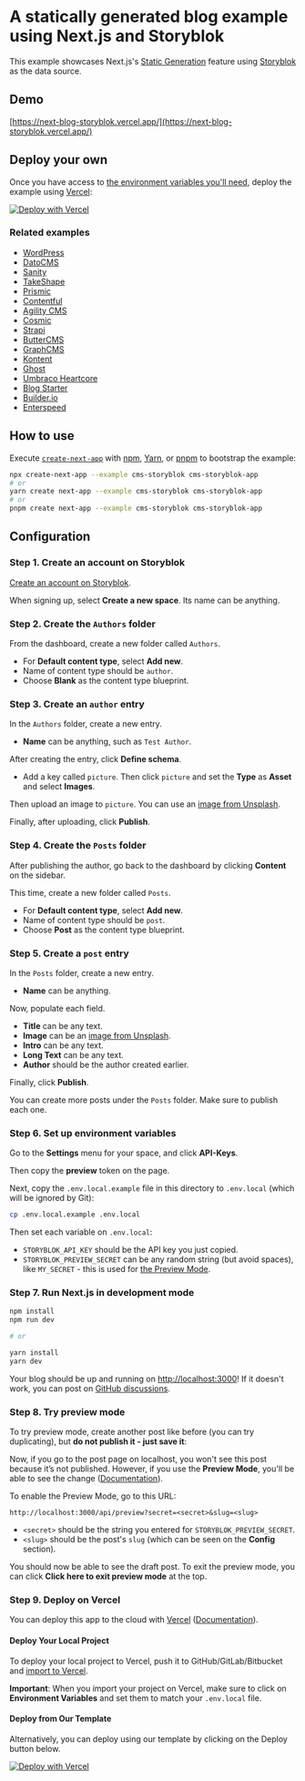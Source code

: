 # A statically generated blog example using Next.js and Storyblok

This example showcases Next.js's [Static Generation](https://nextjs.org/docs/basic-features/pages) feature using [Storyblok](https://www.storyblok.com/) as the data source.

## Demo

[https://next-blog-storyblok.vercel.app/](https://next-blog-storyblok.vercel.app/)

## Deploy your own

Once you have access to [the environment variables you'll need](#step-6-set-up-environment-variables), deploy the example using [Vercel](https://vercel.com?utm_source=github&utm_medium=readme&utm_campaign=next-example):

[![Deploy with Vercel](https://vercel.com/button)](https://vercel.com/new/git/external?repository-url=https://github.com/vercel/next.js/tree/canary/examples/cms-storyblok&project-name=cms-storyblok&repository-name=cms-storyblok&env=STORYBLOK_PREVIEW_SECRET,STORYBLOK_API_KEY&envDescription=Required%20to%20connect%20the%20app%20with%20Storyblok&envLink=https://vercel.link/cms-storyblok-env)

### Related examples

- [WordPress](/examples/cms-wordpress)
- [DatoCMS](/examples/cms-datocms)
- [Sanity](/examples/cms-sanity)
- [TakeShape](/examples/cms-takeshape)
- [Prismic](/examples/cms-prismic)
- [Contentful](/examples/cms-contentful)
- [Agility CMS](/examples/cms-agilitycms)
- [Cosmic](/examples/cms-cosmic)
- [Strapi](/examples/cms-strapi)
- [ButterCMS](/examples/cms-buttercms)
- [GraphCMS](/examples/cms-graphcms)
- [Kontent](/examples/cms-kontent)
- [Ghost](/examples/cms-ghost)
- [Umbraco Heartcore](/examples/cms-umbraco-heartcore)
- [Blog Starter](/examples/blog-starter)
- [Builder.io](/examples/cms-builder-io)
- [Enterspeed](/examples/with-enterspeed)

## How to use

Execute [`create-next-app`](https://github.com/vercel/next.js/tree/canary/packages/create-next-app) with [npm](https://docs.npmjs.com/cli/init), [Yarn](https://yarnpkg.com/lang/en/docs/cli/create/), or [pnpm](https://pnpm.io) to bootstrap the example:

```bash
npx create-next-app --example cms-storyblok cms-storyblok-app
# or
yarn create next-app --example cms-storyblok cms-storyblok-app
# or
pnpm create next-app --example cms-storyblok cms-storyblok-app
```

## Configuration

### Step 1. Create an account on Storyblok

[Create an account on Storyblok](https://app.storyblok.com/).

When signing up, select **Create a new space**. Its name can be anything.

### Step 2. Create the `Authors` folder

From the dashboard, create a new folder called `Authors`.

- For **Default content type**, select **Add new**.
- Name of content type should be `author`.
- Choose **Blank** as the content type blueprint.

### Step 3. Create an `author` entry

In the `Authors` folder, create a new entry.

- **Name** can be anything, such as `Test Author`.

After creating the entry, click **Define schema**.

- Add a key called `picture`. Then click `picture` and set the **Type** as **Asset** and select **Images**.

Then upload an image to `picture`. You can use an [image from Unsplash](https://unsplash.com/).

Finally, after uploading, click **Publish**.

### Step 4. Create the `Posts` folder

After publishing the author, go back to the dashboard by clicking **Content** on the sidebar.

This time, create a new folder called `Posts`.

- For **Default content type**, select **Add new**.
- Name of content type should be `post`.
- Choose **Post** as the content type blueprint.

### Step 5. Create a `post` entry

In the `Posts` folder, create a new entry.

- **Name** can be anything.

Now, populate each field.

- **Title** can be any text.
- **Image** can be an [image from Unsplash](https://unsplash.com/).
- **Intro** can be any text.
- **Long Text** can be any text.
- **Author** should be the author created earlier.

Finally, click **Publish**.

You can create more posts under the `Posts` folder. Make sure to publish each one.

### Step 6. Set up environment variables

Go to the **Settings** menu for your space, and click **API-Keys**.

Then copy the **preview** token on the page.

Next, copy the `.env.local.example` file in this directory to `.env.local` (which will be ignored by Git):

```bash
cp .env.local.example .env.local
```

Then set each variable on `.env.local`:

- `STORYBLOK_API_KEY` should be the API key you just copied.
- `STORYBLOK_PREVIEW_SECRET` can be any random string (but avoid spaces), like `MY_SECRET` - this is used for [the Preview Mode](https://nextjs.org/docs/advanced-features/preview-mode).

### Step 7. Run Next.js in development mode

```bash
npm install
npm run dev

# or

yarn install
yarn dev
```

Your blog should be up and running on [http://localhost:3000](http://localhost:3000)! If it doesn't work, you can post on [GitHub discussions](https://github.com/vercel/next.js/discussions).

### Step 8. Try preview mode

To try preview mode, create another post like before (you can try duplicating), but **do not publish it - just save it**:

Now, if you go to the post page on localhost, you won't see this post because it’s not published. However, if you use the **Preview Mode**, you'll be able to see the change ([Documentation](https://nextjs.org/docs/advanced-features/preview-mode)).

To enable the Preview Mode, go to this URL:

```
http://localhost:3000/api/preview?secret=<secret>&slug=<slug>
```

- `<secret>` should be the string you entered for `STORYBLOK_PREVIEW_SECRET`.
- `<slug>` should be the post's `slug` (which can be seen on the **Config** section).

You should now be able to see the draft post. To exit the preview mode, you can click **Click here to exit preview mode** at the top.

### Step 9. Deploy on Vercel

You can deploy this app to the cloud with [Vercel](https://vercel.com?utm_source=github&utm_medium=readme&utm_campaign=next-example) ([Documentation](https://nextjs.org/docs/deployment)).

#### Deploy Your Local Project

To deploy your local project to Vercel, push it to GitHub/GitLab/Bitbucket and [import to Vercel](https://vercel.com/new?utm_source=github&utm_medium=readme&utm_campaign=next-example).

**Important**: When you import your project on Vercel, make sure to click on **Environment Variables** and set them to match your `.env.local` file.

#### Deploy from Our Template

Alternatively, you can deploy using our template by clicking on the Deploy button below.

[![Deploy with Vercel](https://vercel.com/button)](https://vercel.com/new/git/external?repository-url=https://github.com/vercel/next.js/tree/canary/examples/cms-storyblok&project-name=cms-storyblok&repository-name=cms-storyblok&env=STORYBLOK_PREVIEW_SECRET,STORYBLOK_API_KEY&envDescription=Required%20to%20connect%20the%20app%20with%20Storyblok&envLink=https://vercel.link/cms-storyblok-env)
